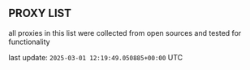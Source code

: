 ## PROXY LIST

all proxies in this list were collected from open sources and tested for functionality

last update: `2025-03-01 12:19:49.050885+00:00` UTC